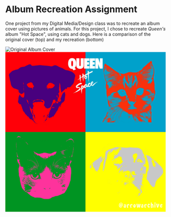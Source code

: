 # Album Recreation Assignment

One project from my Digital Media/Design class was to recreate an album cover using pictures of animals. For this project, I chose to recreate *Queen's* album "Hot Space", using cats and dogs. Here is a comparison of the original cover (top) and my recreation (bottom) 

![Original Album Cover](images/hotspace.png) ![Album Recreation](images/animalalbum.png)
